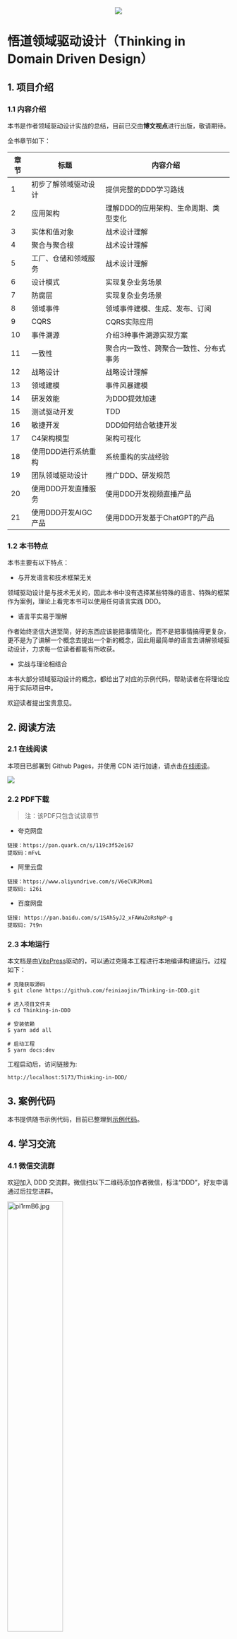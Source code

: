 <div style="text-align: center;"><img src="https://s1.ax1x.com/2023/02/27/pp9zsgg.png"/></div>

# 悟道领域驱动设计（Thinking in Domain Driven Design）

## 1. 项目介绍

### 1.1 内容介绍

本书是作者领域驱动设计实战的总结，目前已交由**博文视点**进行出版，敬请期待。

全书章节如下：

|章节|标题|内容介绍|
|-----|---------------|--|
| 1 | 初步了解领域驱动设计 | 提供完整的DDD学习路线 |
| 2 | 应用架构 |理解DDD的应用架构、生命周期、类型变化|
| 3 | 实体和值对象 |战术设计理解|
| 4 | 聚合与聚合根 |战术设计理解|
| 5 | 工厂、仓储和领域服务 |战术设计理解|
| 6 | 设计模式 |实现复杂业务场景|
| 7 | 防腐层 |实现复杂业务场景|
| 8 | 领域事件 |领域事件建模、生成、发布、订阅|
| 9 | CQRS |CQRS实际应用|
| 10 | 事件溯源 |介绍3种事件溯源实现方案|
| 11 | 一致性 |聚合内一致性、跨聚合一致性、分布式事务|
| 12 | 战略设计 |战略设计理解|
| 13 | 领域建模 |事件风暴建模|
| 14 | 研发效能 |为DDD提效加速|
| 15 | 测试驱动开发 |TDD|
| 16 | 敏捷开发 |DDD如何结合敏捷开发|
| 17 | C4架构模型 |架构可视化|
| 18 | 使用DDD进行系统重构 |系统重构的实战经验|
| 19 | 团队领域驱动设计 |推广DDD、研发规范|
| 20 | 使用DDD开发直播服务 |使用DDD开发视频直播产品|
| 21 | 使用DDD开发AIGC产品 |使用DDD开发基于ChatGPT的产品|

### 1.2 本书特点

本书主要有以下特点：

- 与开发语言和技术框架无关

领域驱动设计是与技术无关的，因此本书中没有选择某些特殊的语言、特殊的框架作为案例，理论上看完本书可以使用任何语言实践 DDD。

- 语言平实易于理解

作者始终坚信大道至简，好的东西应该能把事情简化，而不是把事情搞得更复杂，更不是为了讲解一个概念去提出一个新的概念，因此用最简单的语言去讲解领域驱动设计，力求每一位读者都能有所收获。

- 实战与理论相结合

本书大部分领域驱动设计的概念，都给出了对应的示例代码，帮助读者在将理论应用于实际项目中。

欢迎读者提出宝贵意见。

## 2. 阅读方法

### 2.1 在线阅读

本项目已部署到 Github Pages，并使用 CDN 进行加速，请点击[在线阅读](https://ddd.feiniaojin.com/)。

![](https://s1.ax1x.com/2023/06/27/pCa5cm6.png)

### 2.2 PDF下载

>注：该PDF只包含试读章节

- 夸克网盘

```text
链接：https://pan.quark.cn/s/119c3f52e167
提取码：mFvL
```

- 阿里云盘

```text
链接：https://www.aliyundrive.com/s/V6eCVRJMxm1
提取码: i26i
```

- 百度网盘

```text
链接: https://pan.baidu.com/s/1SAh5yJ2_xFAWuZoRsNpP-g
提取码: 7t9n 
```

### 2.3 本地运行

本文档是由[VitePress](https://github.com/vuejs/vitepress)驱动的，可以通过克隆本工程进行本地编译构建运行。过程如下：

```shell
# 克隆获取源码
$ git clone https://github.com/feiniaojin/Thinking-in-DDD.git

# 进入项目文件夹
$ cd Thinking-in-DDD

# 安装依赖
$ yarn add all

# 启动工程
$ yarn docs:dev
```

工程启动后，访问链接为:

```shell
http://localhost:5173/Thinking-in-DDD/
```

## 3. 案例代码

本书提供随书示例代码，目前已整理到[示例代码](https://ddd.feiniaojin.com/samples.html)。

## 4. 学习交流

### 4.1 微信交流群

欢迎加入 DDD 交流群。微信扫以下二维码添加作者微信，标注“DDD”，好友申请通过后拉您进群。

<div><img src="/images/0/qr.jpg" width="50%" height="50%" alt="pi1rmB6.jpg" border="0"/></div>

### 4.2 公众号

本书专属公众号“悟道领域驱动设计”，对于读者提出的问题，作者解答后将发布在该公众号上。敬请关注。

<div><img src="/images/0/gzh.jpg" width="50%" height="50%" alt="pi1rmB6.jpg" border="0"/></div>

## 5. 版权声明

### 本作品代码部分

本作品的代码部分采用 [Apache 2.0 协议](https://www.apache.org/licenses/LICENSE-2.0)进行许可。

遵循许可的前提下，你可以自由地对代码进行修改，再发布，可以将代码用作商业用途。但要求你：

**署名**：在原有代码和衍生代码中，保留原作者署名及代码来源信息。

> 必须提供作者的署名以及本作品的链接（https://ddd.feiniaojin.com/）

**保留许可证**：在原有代码和衍生代码中，保留 Apache 2.0 协议文件。

### 本作品文档、图片等内容部分

采用[署名-非商业性使用-禁止演绎 4.0 国际 (CC BY-NC-ND 4.0 DEED)](https://creativecommons.org/licenses/by-nc-nd/4.0/deed.zh-hans)
进行许可。

在遵守以下条件的前提下：

**署名**：您必须给出适当的署名，提供指向本许可协议的链接，同时标明是否（对原始作品）作了修改
。您可以用任何合理的方式来署名，但是不得以任何方式暗示许可人为您或您的使用背书。

> 引用本作品任何内容时，必须提供作者的署名以及本作品的链接（ https://ddd.feiniaojin.com/ ）

**非商业性使用**：您不得将本作品用于商业目的 。

> 在媒体、自媒体平台（包括但不限于微信公众号、头条号等）转载、二次创作、发表等行为将被视为商业应用，必须取得作者的授权。

**禁止演绎**：如果您再混合、转换、或者基于该作品创作，您不可以分发修改作品。

> 基于本作品任何内容，进行任何形式（包括但不限于文章、视频、语音、有声书等）的二次创作（包括翻译为其他语言），必须取得作者的授权。

**没有附加限制**：您不得适用法律术语或者技术措施从而限制其他人做许可协议允许的事情。

您可以自由地：

**共享**：在任何媒介以任何形式复制、发行本作品。

只要你遵守许可协议条款，许可人就无法收回你的这些权利。

